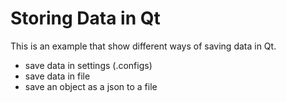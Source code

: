 # Storing Data in Qt

This is an example that show different ways of saving data in Qt.

- save data in settings (.configs)
- save data in file
- save an object as a json to a file
